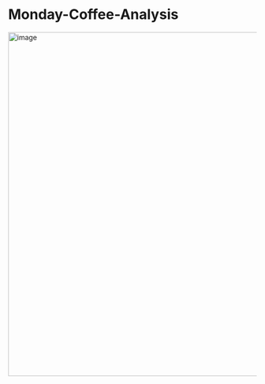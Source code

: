 # Monday-Coffee-Analysis
<img width="698" alt="image" src="https://github.com/user-attachments/assets/ba06652c-2cd2-4153-b52e-dab7b936ae66" />

